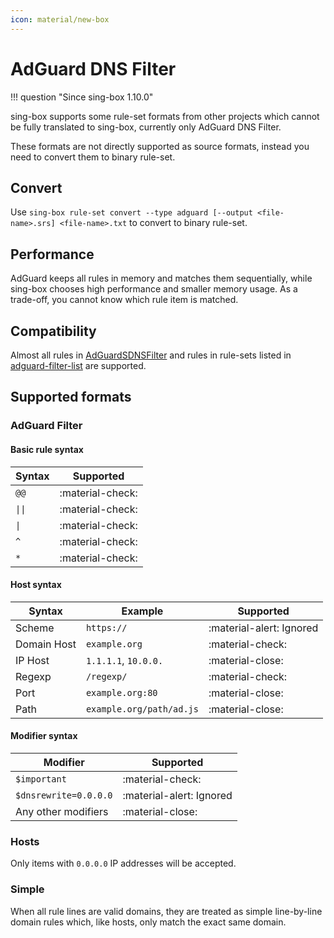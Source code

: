 ```yaml
---
icon: material/new-box
---
```


# AdGuard DNS Filter

!!! question "Since sing-box 1.10.0"

sing-box supports some rule-set formats from other projects which cannot be fully translated to sing-box,
currently only AdGuard DNS Filter.

These formats are not directly supported as source formats,
instead you need to convert them to binary rule-set.

## Convert

Use `sing-box rule-set convert --type adguard [--output <file-name>.srs] <file-name>.txt` to convert to binary rule-set.

## Performance

AdGuard keeps all rules in memory and matches them sequentially,
while sing-box chooses high performance and smaller memory usage.
As a trade-off, you cannot know which rule item is matched.

## Compatibility

Almost all rules in [AdGuardSDNSFilter](https://github.com/AdguardTeam/AdGuardSDNSFilter)
and rules in rule-sets listed in [adguard-filter-list](https://github.com/ppfeufer/adguard-filter-list)
are supported.

## Supported formats

### AdGuard Filter

#### Basic rule syntax

| Syntax | Supported        |
|--------|------------------|
| `@@`   | :material-check: | 
| `\|\|` | :material-check: | 
| `\|`   | :material-check: |
| `^`    | :material-check: |
| `*`    | :material-check: |

#### Host syntax

| Syntax      | Example                  | Supported                |
|-------------|--------------------------|--------------------------|
| Scheme      | `https://`               | :material-alert: Ignored |
| Domain Host | `example.org`            | :material-check:         |
| IP Host     | `1.1.1.1`, `10.0.0.`     | :material-close:         |
| Regexp      | `/regexp/`               | :material-check:         |
| Port        | `example.org:80`         | :material-close:         |
| Path        | `example.org/path/ad.js` | :material-close:         |

#### Modifier syntax

| Modifier              | Supported                |
|-----------------------|--------------------------|
| `$important`          | :material-check:         |
| `$dnsrewrite=0.0.0.0` | :material-alert: Ignored |
| Any other modifiers   | :material-close:         |

### Hosts

Only items with `0.0.0.0` IP addresses will be accepted.

### Simple

When all rule lines are valid domains, they are treated as simple line-by-line domain rules which,
like hosts, only match the exact same domain.